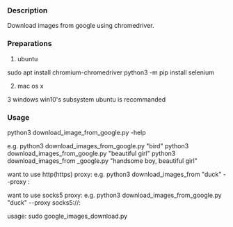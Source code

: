 ### Description
  Download images from google using chromedriver.

### Preparations

1. ubuntu

  sudo apt install chromium-chromedriver
  python3 -m pip install selenium

2. mac os x
  
3  windows
  win10's subsystem ubuntu is recommanded

### Usage
python3 download_image_from_google.py -help

e.g.
python3 download_images_from_google.py "bird"
python3 download_images_from_google.py "beautiful girl"
python3 download_images_from _google.py "handsome boy, beautiful girl"

want to use http(https) proxy:
e.g.
python3 download_images_from "duck" --proxy <ip>:<port>

want to use socks5 proxy:
e.g.
python3 download_images_from_google.py "duck" --proxy socks5://<ip>:<port>



usage:
	sudo google_images_download.py
